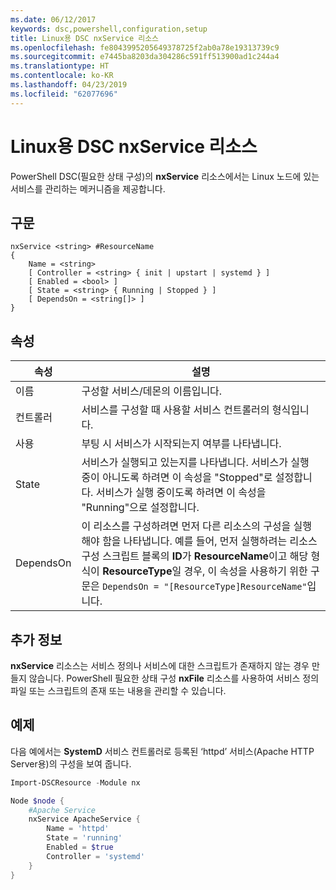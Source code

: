 ```yaml
---
ms.date: 06/12/2017
keywords: dsc,powershell,configuration,setup
title: Linux용 DSC nxService 리소스
ms.openlocfilehash: fe8043995205649378725f2ab0a78e19313739c9
ms.sourcegitcommit: e7445ba8203da304286c591ff513900ad1c244a4
ms.translationtype: HT
ms.contentlocale: ko-KR
ms.lasthandoff: 04/23/2019
ms.locfileid: "62077696"
---
```

# <a name="dsc-for-linux-nxservice-resource"></a>Linux용 DSC nxService 리소스

PowerShell DSC(필요한 상태 구성)의 **nxService** 리소스에서는 Linux 노드에 있는 서비스를 관리하는 메커니즘을 제공합니다.

## <a name="syntax"></a>구문

```
nxService <string> #ResourceName
{
    Name = <string>
    [ Controller = <string> { init | upstart | systemd } ]
    [ Enabled = <bool> ]
    [ State = <string> { Running | Stopped } ]
    [ DependsOn = <string[]> ]
}
```

## <a name="properties"></a>속성

| 속성 | 설명 |
|---|---|
| 이름| 구성할 서비스/데몬의 이름입니다.|
| 컨트롤러| 서비스를 구성할 때 사용할 서비스 컨트롤러의 형식입니다.|
| 사용| 부팅 시 서비스가 시작되는지 여부를 나타냅니다.|
| State| 서비스가 실행되고 있는지를 나타냅니다. 서비스가 실행 중이 아니도록 하려면 이 속성을 "Stopped"로 설정합니다. 서비스가 실행 중이도록 하려면 이 속성을 "Running"으로 설정합니다.|
| DependsOn | 이 리소스를 구성하려면 먼저 다른 리소스의 구성을 실행해야 함을 나타냅니다. 예를 들어, 먼저 실행하려는 리소스 구성 스크립트 블록의 **ID**가 **ResourceName**이고 해당 형식이 **ResourceType**일 경우, 이 속성을 사용하기 위한 구문은 `DependsOn = "[ResourceType]ResourceName"`입니다.|

## <a name="additional-information"></a>추가 정보

**nxService** 리소스는 서비스 정의나 서비스에 대한 스크립트가 존재하지 않는 경우 만들지 않습니다. PowerShell 필요한 상태 구성 **nxFile** 리소스를 사용하여 서비스 정의 파일 또는 스크립트의 존재 또는 내용을 관리할 수 있습니다.

## <a name="example"></a>예제

다음 예에서는 **SystemD** 서비스 컨트롤러로 등록된 ‘httpd’ 서비스(Apache HTTP Server용)의 구성을 보여 줍니다.

```powershell
Import-DSCResource -Module nx

Node $node {
    #Apache Service
    nxService ApacheService {
        Name = 'httpd'
        State = 'running'
        Enabled = $true
        Controller = 'systemd'
    }
}
```